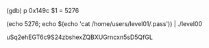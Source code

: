 (gdb) p 0x149c
$1 = 5276

(echo 5276; echo $(echo 'cat /home/users/level01/.pass')) | ./level00

uSq2ehEGT6c9S24zbshexZQBXUGrncxn5sD5QfGL